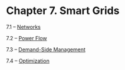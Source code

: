 <h1 class="title">Chapter 7. Smart Grids</h1>
<div class="quad-grid">
    <div></div>
    <div>
        <p class="main-text small-text">7.1 – <a href="#/section-7.1">Networks</a></p>
        <p class="main-text small-text">7.2 – <a href="#/section-7.2">Power Flow</a></p>
    </div>
    <div>
        <p class="main-text small-text">7.3 – <a href="#/section-7.3">Demand-Side Management</a></p>
        <p class="main-text small-text">7.4 – <a href="#/section-7.4">Optimization</a></p>
    </div>
    <div></div>
</div>
